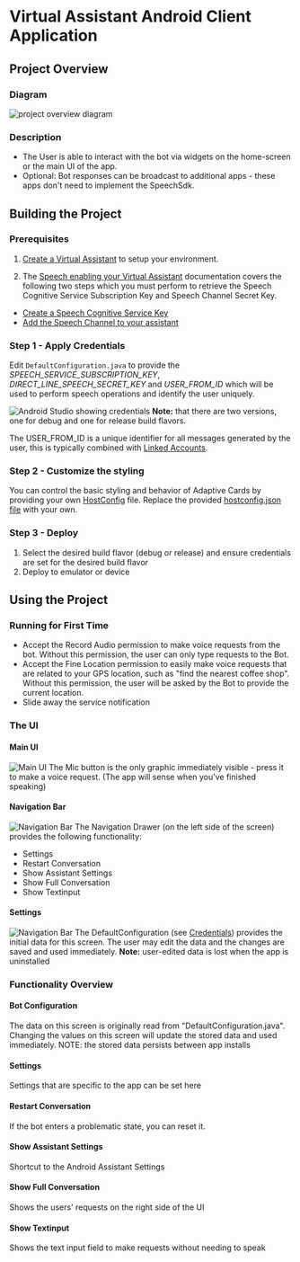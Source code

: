 
# Virtual Assistant Android Client Application

## Project Overview
### Diagram
![project overview diagram](/docs/media/android_project_overview.jpg)
### Description
- The User is able to interact with the bot via widgets on the home-screen or the main UI of the app.
- Optional: Bot responses can be broadcast to additional apps - these apps don't need to implement the SpeechSdk.
## Building the Project

### Prerequisites

1. [Create a Virtual Assistant](/docs/tutorials/csharp/virtualassistant.md) to setup your environment.

2. The [Speech enabling your Virtual Assistant](https://github.com/microsoft/botframework-solutions/blob/master/docs/howto/assistant/csharp/speechenablement.md) documentation covers the following two steps which you must perform to retrieve the Speech Cognitive Service Subscription Key and Speech Channel Secret Key.

- [Create a Speech Cognitive Service Key](https://github.com/microsoft/botframework-solutions/blob/master/docs/howto/assistant/csharp/speechenablement.md#create-a-microsoft-speech-instance)
- [Add the Speech Channel to your assistant](https://github.com/microsoft/botframework-solutions/blob/master/docs/howto/assistant/csharp/speechenablement.md#add-the-speech-channel-to-your-assistant)

### Step 1 - Apply Credentials

Edit `DefaultConfiguration.java` to provide the *SPEECH_SERVICE_SUBSCRIPTION_KEY*, *DIRECT_LINE_SPEECH_SECRET_KEY* and *USER_FROM_ID* which will be used to perform speech operations and identify the user uniquely. 

![Android Studio showing credentials](/docs/media/android_studio_credentials_debug.png)
**Note:** that there are two versions, one for debug and one for release build flavors.

The USER_FROM_ID is a unique identifier for all messages generated by the user, this is typically combined with [Linked Accounts](https://github.com/microsoft/botframework-solutions/blob/master/docs/howto/assistant/linkedaccounts.md).

### Step 2 - Customize the styling
You can control the basic styling and behavior of Adaptive Cards by providing your own [HostConfig](https://docs.microsoft.com/en-us/adaptive-cards/rendering-cards/host-config) file.
Replace the provided [hostconfig.json file](/VirtualAssistantClient/app/src/main/res/raw/hostconfig.json) with your own.

### Step 3 - Deploy
1. Select the desired build flavor (debug or release) and ensure credentials are set for the desired build flavor
2. Deploy to emulator or device

## Using the Project
### Running for First Time
- Accept the Record Audio permission to make voice requests from the bot. Without this permission, the user can only type requests to the Bot.
- Accept the Fine Location permission to easily make voice requests that are related to your GPS location, such as "find the nearest coffee shop". Without this permission, the user will be asked by the Bot to provide the current location.
- Slide away the service notification

### The UI
#### Main UI
![Main UI](/docs/media/android_screenshot_main_ui.png)
The Mic button is the only graphic immediately visible - press it to make a voice request. (The app will sense when you've finished speaking)
#### Navigation Bar
![Navigation Bar](/docs/media/android_screenshot_navbar.png)
The Navigation Drawer (on the left side of the screen) provides the following functionality:
- Settings
- Restart Conversation
- Show Assistant Settings
- Show Full Conversation
- Show Textinput
#### Settings
![Navigation Bar](/docs/media/android_screenshot_settings.png)
The DefaultConfiguration (see [Credentials](#step-1---credentials)) provides the initial data for this screen.
The user may edit the data and the changes are saved and used immediately.
**Note:** user-edited data is lost when the app is uninstalled

### Functionality Overview
#### Bot Configuration
The data on this screen is originally read from "DefaultConfiguration.java". Changing the values on this screen will update the stored data and used immediately.
NOTE: the stored data persists between app installs

#### Settings
Settings that are specific to the app can be set here

#### Restart Conversation
If the bot enters a problematic state, you can reset it.

#### Show Assistant Settings
Shortcut to the Android Assistant Settings

#### Show Full Conversation
Shows the users' requests on the right side of the UI

#### Show Textinput
Shows the text input field to make requests without needing to speak



